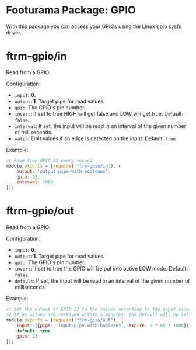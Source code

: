 # Footurama Package: GPIO

With this package you can access your GPIOs using the Linux gpio sysfs driver.

# ftrm-gpio/in

Read from a GPIO.

Configuration:

 * ```input```: **0**.
 * ```output```: **1**. Target pipe for read values.
 * ```gpio```: The GPIO's pin number.
 * ```invert```: If set to true HIGH will get false and LOW will get true. Default: ```false```.
 * ```interval```: If set, the input will be read in an interval of the given number of milliseconds.
 * ```watch```: Emit values if an edge is detected on the input. Default: ```true```

Example:

```js
// Read from GPIO 23 every second
module.exports = [require('ftrm-gpio/in'), {
	output: 'output-pipe-with-booleans',
	gpio: 23,
	interval: 1000
}];
```

# ftrm-gpio/out

Read from a GPIO.

Configuration:

 * ```input```: **0**.
 * ```output```: **1**. Target pipe for read values.
 * ```gpio```: The GPIO's pin number.
 * ```invert```: If set to true the GPIO will be put into active LOW mode. Default: ```false```.
 * ```default```: If set, the input will be read in an interval of the given number of milliseconds.

Example:

```js
// Set the output of GPIO 23 to the values according to the input pipe.
// If no values are received within 5 minutes, the default will be set.
module.exports = [require('ftrm-gpio/out'), {
	input: [{pipe: 'input-pipe-with-booleans', expire: 5 * 60 * 1000}],
	default: true
	gpio: 23
}];
```
